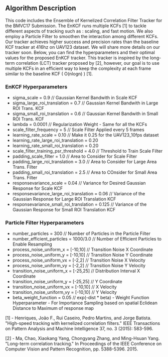 ## Algorithm Description

<p> This code includes the Ensemble of Kernelized Correlation Filter Tracker for the BMVC17 Submission.
The EnKCF runs multiple KCFs [1] to tackle different aspects of tracking such as : scaling, and fast motion.
We also employ a Particle Filter to smoothen the interaction among different KCFs. Our tracker achieves
higher success and precision rates than the baseline KCF tracker at 416hz on UAV123 dataset. We will share
more details on our tracker soon. Below, you can find the hyperparameters and their optimal values for
the proposed EnKCF tracker. This tracker is inspired by the long-term correlation (LCT) tracker proposed by [2], 
however, our goal is to use multiple KCFs in an efficient way to keep the complexity at each frame similar to the 
baseline KCF ( O(nlogn) ) [1]. </p>

### EnKCF Hyperparameters
<ul>
<li> sigma_scale = 0.9   // Gaussian Kernel Bandwith in Scale KCF
<li> sigma_large_roi_translation = 0.7 // Gaussian Kernel Bandwith in Large ROI Trans. KCF
<li> sigma_small_roi_translation = 0.6 // Gaussian Kernel Bandwith in Small ROI Trans. KCF
<li> lambda = 0.0001 // Regularization Weight - Same for all the KCFs
<li> scale_filter_frequency = 5 // Scale Filter Applied every 5 frames
<li> learning_rate_scale = 0.10 // Make it 0.25 for the UAV123_10fps dataset
<li> learning_rate_large_roi_translation = 0.20
<li> learning_rate_small_roi_translation = 0.20
<li> scale_filter_training_psr_threshold = 4.0 // Threshold to Train Scale Filter
<li> padding_scale_filter = 1.0          // Area to Consider for Scale Filter
<li> padding_large_roi_translation = 3.0 // Area to Consider for Large Area Trans. Filter
<li> padding_small_roi_translation = 2.5 // Area to COnsider for Small Area Trans. Filter
<li> responsevariance_scale = 0.04	// Variance for Desired Gaussian Response for Scale KCF
<li> responsevariance_large_roi_translation = 0.06 // Variance of the Gaussian Response for Large ROI Translation KCF
<li> responsevariance_small_roi_translation = 0.125 // Variance of the Gaussian Response for Small ROI Translation KCF
</ul>

### Particle Filter Hyperparameters
<ul>
<li> number_particles = 300		// Number of Particles in the Particle Filter
<li> number_efficient_particles = 1000/3.0 // Number of Efficient Particles to Enable Resampling
<li> process_noise_uniform_x = [-10,10]	// Transition Noise X Coordinate
<li> process_noise_uniform_y = [-10,10] // Transition Noise Y Coordinate
<li> process_noise_uniform_vx = [-2,2]  // Transition Noise X Velocity
<li> process_noise_uniform_vy = [-2,2]  // Transition Noise Y Velocity
<li> transition_noise_uniform_x = [-25,25] // Distribution Interval X Coordinate
<li> transition_noise_uniform_y = [-25,25] // Y Coordinate
<li> transition_noise_uniform_vx = [-10,10] // X Velocity
<li> transition_noise_uniform_vy = [-10,10] // Y Velocity
<li> beta_weight_function = 0.05 // exp(-dist * beta) - Weight Function Hyperparameter - For Importance Sampling based on spatial Eclidean Distance to Maximum of response map
</ul>

[1] - Henriques, João F., Rui Caseiro, Pedro Martins, and Jorge Batista. "High-speed tracking with kernelized correlation filters." IEEE Transactions on Pattern Analysis and Machine Intelligence 37, no. 3 (2015): 583-596.

[2] - Ma, Chao, Xiaokang Yang, Chongyang Zhang, and Ming-Hsuan Yang. "Long-term correlation tracking." In Proceedings of the IEEE Conference on Computer Vision and Pattern Recognition, pp. 5388-5396. 2015.
